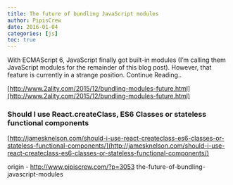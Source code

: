 ```yaml
---
title: The future of bundling JavaScript modules
author: PipisCrew
date: 2016-01-04
categories: [js]
toc: true
---
```


With ECMAScript 6, JavaScript finally got built-in modules (I’m calling them JavaScript modules for the remainder of this blog post). However, that feature is currently in a strange position. Continue Reading.. 

[http://www.2ality.com/2015/12/bundling-modules-future.html](http://www.2ality.com/2015/12/bundling-modules-future.html)

### Should I use React.createClass, ES6 Classes or stateless functional components

[http://jamesknelson.com/should-i-use-react-createclass-es6-classes-or-stateless-functional-components/](http://jamesknelson.com/should-i-use-react-createclass-es6-classes-or-stateless-functional-components/)

origin - http://www.pipiscrew.com/?p=3053 the-future-of-bundling-javascript-modules